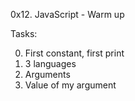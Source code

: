 0x12. JavaScript - Warm up

Tasks:

0. First constant, first print
1. 3 languages
2. Arguments
3. Value of my argument
